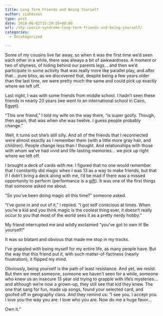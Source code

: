 ```yaml
---
title: Long Term Friends and Being Yourself
author: ziahassan
type: post
date: 2018-06-02T15:29:20+00:00
url: /shy-cousin-syndrome-long-term-friends-and-being-yourself/
categories:
  - Uncategorized

---
```

Some of my cousins live far away, so when it was the first time we&#8217;d seen each other in a while, there was always a bit of awkwardness. A moment or two of shyness, of hiding behind our parents legs&#8230; and then we&#8217;d participate in some activity that was really more like parallel play, and after that&#8230; pure bliss, as we discovered that, despite being a few years older than the last time, we were pretty much the same and could pick up exactly where we left off.

Last night, I was with some friends from middle school. I hadn&#8217;t seen these friends in nearly 20 years (we went to an international school in Cairo, Egypt).

&#8220;This one friend,&#8221; I told my wife on the way there, &#8220;is super goofy. Though, then again, that was when she was twelve. I guess people probably change.&#8221;

Well, it turns out she&#8217;s still silly. And all of the friends that I reconnected were almost exactly as I remember them (with a little more gray hair, and children). People change less than I thought. And relationships with those with whom we&#8217;ve had vivid and life-lasting memories&#8230; we pick up right where we left off.

I brought a deck of cards with me. I figured that no one would remember that I constantly did magic when I was 13 as a way to make friends, but that if I didn&#8217;t bring a deck along with me, I&#8217;d be mad if there was a missed opportunity to perform (performance is a [gift][1]). It was one of the first things that someone asked me about.

&#8220;So you&#8217;ve been doing magic all this time?&#8221; someone asked.

&#8220;I&#8217;ve gone in and out of it,&#8221; I replied. &#8220;I got self conscious at times. When you&#8217;re a kid and you think magic is the coolest thing ever, it doesn&#8217;t really occur to you that most of the world sees it as a pretty nerdy hobby.&#8221;

My friend interrupted me and wildly exclaimed &#8220;you&#8217;ve got to own it! Be yourself!&#8221;

It was so blatant and obvious that made me stop in my tracks.

I&#8217;ve grappled with being myself for my entire life, as many people have. But the way that this friend put it, with such matter-of-factness (nearly frustration), it flipped my mind.

Obviously, being yourself is the path of least resistance. And yet, we resist. But then we meet someone, someone we haven&#8217;t seen for a while, someone who knew us an insecure 13 year old trying to grapple with life&#8217;s mysteries&#8230; and although we&#8217;re now a grown-up, they still see that kid they knew. The one that sang for fun, made up songs, found your selected card, and goofed off in geography class. And they remind us: &#8220;I see you. I accept you. I love you the way you are. I love who you are. Now do me a huge favor&#8230;

Own it.&#8221;

 [1]: http://www.ziahassan.com/daily/magic-is-a-gift/